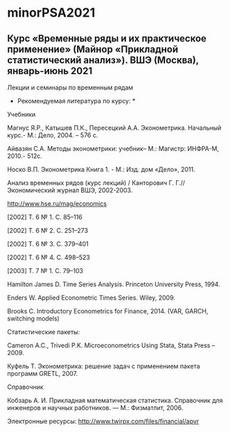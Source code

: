 # minorPSA2021
## Курс «Временные ряды и их практическое применение» (Майнор «Прикладной статистический анализ»). ВШЭ (Москва), январь-июнь 2021 
Лекции и семинары по временным рядам


* Рекомендуемая литература по курсу: *


Учебники


Магнус Я.Р., Катышев П.К., Пересецкий А.А. Эконометрика. Начальный курс.- М.: Дело, 2004. – 576 с.


Айвазян С.А. Методы эконометрики: учебник– М.: Магистр: ИНФРА-М, 2010.- 512с.


Носко В.П. Эконометрика Книга 1. - М.: Изд. дом «Дело», 2011.


Анализ временных рядов (курс лекций) / Канторович Г. Г.// Экономический журнал ВШЭ, 2002-2003.


http://www.hse.ru/mag/economics


[2002] Т. 6 № 1. С. 85–116


[2002] Т. 6 № 2. С. 251–273


[2002] Т. 6 № 3. С. 379–401


[2002] Т. 6 № 4. С. 498–523


[2003] Т. 7 № 1. С. 79–103

 
Hamilton James D. Time Series Analysis. Princeton University Press, 1994.


Enders W. Applied Econometric Times Series. Wiley, 2009.


Brooks C. Introductory Econometrics for Finance, 2014. (VAR, GARCH, switching models)

 
Статистические пакеты:


Cameron A.C., Trivedi P.K. Microeconometrics Using Stata, Stata Press – 2009.


Куфель Т. Эконометрика: решение задач с применением пакета программ GRETL, 2007.

 
 Справочник
 
 
Кобзарь А. И. Прикладная математическая статистика. Справочник для инженеров и научных работников. — М.: Физматлит, 2006.
 
                 
Электронные ресурсы: http://www.twirpx.com/files/financial/apvr
